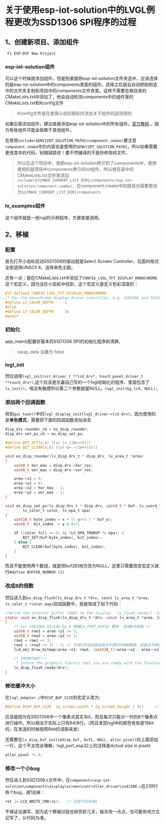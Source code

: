 # 关于使用esp-iot-solution中的LVGL例程更改为SSD1306 SPI程序的过程

## 1、创建新项目、添加组件

` F1 ESP-DIF New Project`

### esp-iot-solution组件 

可以这个时候就添加组件，但是别直接把esp-iot-solution文件夹选中，应该选择的是esp-iot-solution中的components里面的组件。选择之后就会自动把刚刚选中的文件夹复制到项目中的components文件夹里。这样不需要在根目录的CMakeLists.txt中添加了，他会自动检测components中的组件里的CMakeLists.txt和Kconfig文件

> Kconfig文件是在使用小齿轮图标时添加关于组件的选项用的

如果后面添加组件，建议直接添加esp-iot-solution中的所有组件。[官方教程](https://docs.espressif.com/projects/espressif-esp-iot-solution/zh_CN/latest/gettingstarted.html#id8) 。因为有些组件可能会依赖于其他组件。

在使用` include($ENV{IOT_SOLUTION_PATH}/component.cmake) `要注意`component.cmake`中的内容也是使用的`$ENV{IOT_SOLUTION_PATH}`，所以如果需要更改其中的代码，别搞错路径！要不然编译的不是你修改的文件。

> 所以在这个项目中，我把esp-iot-solution拷贝到了components中，我想使用的是项目中components拷贝的Iot组件，所以根目录中的CMakeLists.txt文件里添加`include(${CMAKE_CURRENT_LIST_DIR}/components/esp-iot-solution/component.cmake)`，在component.cmake中的路径也需要更改为`${CMAKE_CURRENT_LIST_DIR}/components`

### lv_examples组件

这个组件就是一些lvgl的示例程序，方便直接调用。

## 2、移植

### 配置

首先打开小齿轮启动SSD1306的驱动就是Select Screen Controller，后面的格式全部选择UNSCII 8，选择单色主题。

还有一点：我在CMakeLists.txt中添加了`CONFIG_LVGL_TFT_DISPLAY_MONOCHROME`这个宏定义，因为没在小齿轮中找到，这个宏定义是定义色彩深度的：

```c
#if defined CONFIG_LVGL_TFT_DISPLAY_MONOCHROME
/* For the monochrome display driver controller, e.g. SSD1306 and SH1107, use a color depth of 1. */
#define LV_COLOR_DEPTH     1
#else
#define LV_COLOR_DEPTH     16
#endif
```

### 初始化

app_main()配置好基本的SSD1306 SPI的初始化程序和清屏。

> swap_data 设置为 false

### lvgl_init

然后调用`lvgl_init(scr_driver_t **lcd_drv*, touch_panel_driver_t **touch_drv*)`,这个应该是乐鑫自己写的一个lvgl初始化的程序，里面包含了`lv_init()`，咱没有触摸所以第二个参数就是NULL。`lvgl_init(&g_lcd, NULL);`

### 添加两个回调函数

转到`gui_task()`中的`lvgl_display_init(lvgl_driver->lcd_drv)`，因为使用的是**单色模式**，需要把下面的回调函数添加进去

```c
disp_drv.rounder_cb = ex_disp_rounder;
disp_drv.set_px_cb = ex_disp_set_px;
```

```c
#define BIT_SET(a,b) ((a) |= (1U<<(b)))
#define BIT_CLEAR(a,b) ((a) &= ~(1U<<(b)))

void ex_disp_rounder(lv_disp_drv_t * disp_drv, lv_area_t *area)
{
    uint8_t hor_max = disp_drv->hor_res;
    uint8_t ver_max = disp_drv->ver_res;

    area->x1 = 0;
    area->y1 = 0;
    area->x2 = hor_max - 1;
    area->y2 = ver_max - 1;
}

void ex_disp_set_px(lv_disp_drv_t * disp_drv, uint8_t * buf, lv_coord_t buf_w, lv_coord_t x, lv_coord_t y,
        lv_color_t color, lv_opa_t opa)
{
    uint16_t byte_index = x + (( y>>3 ) * buf_w);
    uint8_t  bit_index  = y & 0x7;

    if ((color.full == 0) && (LV_OPA_TRANSP != opa)) {
        BIT_SET(buf[byte_index], bit_index);
    } else {
        BIT_CLEAR(buf[byte_index], bit_index);
    }
}
```

而且不能使用两个数组，就是把buf2的地方改为NULL，这里只需要改变宏定义就行`#define BUFFER_NUMBER (1)`

### 改成8的倍数

然后进入到`ex_disp_flush(lv_disp_drv_t *drv, const lv_area_t *area, lv_color_t *color_map)`回调函数中，我是改成了如下代码：

```c
/*Write the internal buffer (VDB) to the display. 'lv_flush_ready()' has to be called when finished*/
static void ex_disp_flush(lv_disp_drv_t *drv, const lv_area_t *area, lv_color_t *color_map)
{
    /* For SSD1306 Divide by 8 根据LV_PORT_ESP32 更改  变成8的倍数 */
    uint8_t row1 = area->y1 >> 3;
    uint8_t row2 = area->y2 >> 3;
    row1 = row1 << 3;
    row2 = (row2 << 3) - 1;	// 不减1的话后面会因为不是8的倍数报错，这里也不确定到底对不对，反正目前能用
    lcd_obj.draw_bitmap(area->x1, row1, (uint16_t)(area->x2 - area->x1 + 1), (uint16_t)(row2 - row1 + 1), (uint16_t *)color_map);
    
    /* IMPORTANT!!!
     * Inform the graphics library that you are ready with the flushing*/
    lv_disp_flush_ready(drv);
}
```

### 修改缓冲大小

在`lvgl_adapter.c`中`DISP_BUF_SIZE`的宏定义改为:

```c
#define DISP_BUF_SIZE  (g_screen_width * (g_screen_height / 8))     // 参考了LV_PORT_ESP32的I2C代码
```

应该是因为在SSD1306中一个像素点其实1bit，而且每次只能对一列的8个像素点进行操作，所以相当于实际上只有64/8行。（而且发现lvgl中的颜色有些是16bit的，在发送的时候按照8bit的读取来发）

还需要在`lv_disp_buf_init(&disp_buf, buf1, NULL, alloc_pixel)`的上面添加一行，这个不太完全理解，lvgl_port_esp32上的注释是*Actual size in pixels*

```c
alloc_pixel *= 8;
```

### 修改一个小bug

然后进入到SSD1306.c文件中，在`components\esp-iot-solution\components\display\screen\controller_driver\ssd1306.c`在239行有个bug，减1去掉：

```c
ret |= LCD_WRITE_CMD(x1);   // 这里不应该减1
```



不保证没漏写，因为这个移植过程也研究好几天，每天改一点点，也可能有地方忘记写了，以代码为准。



